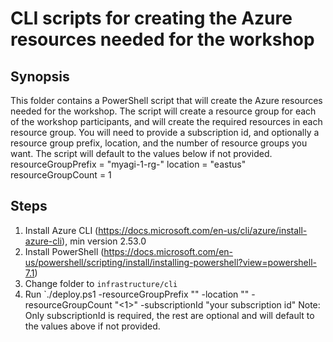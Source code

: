# CLI scripts for creating the Azure resources needed for the workshop

## Synopsis
This folder contains a PowerShell script that will create the Azure resources needed for the workshop. The script will create a resource group for each of the workshop participants, and will create the required resources in each resource group. You will need to provide a subscription id, and optionally a resource group prefix, location, and the number of resource groups you want. The script will default to the values below if not provided.
resourceGroupPrefix = "myagi-1-rg-"
location = "eastus"
resourceGroupCount = 1


## Steps
1. Install Azure CLI (https://docs.microsoft.com/en-us/cli/azure/install-azure-cli), min version 2.53.0
2. Install PowerShell (https://docs.microsoft.com/en-us/powershell/scripting/install/installing-powershell?view=powershell-7.1)
3. Change folder to `infrastructure/cli`
4. Run `./deploy.ps1  -resourceGroupPrefix "<myagi-3-rg->" -location "<eastus>" -resourceGroupCount "<1>" -subscriptionId "your subscription id"
   Note: Only subscriptionId is required, the rest are optional and will default to the values above if not provided.

